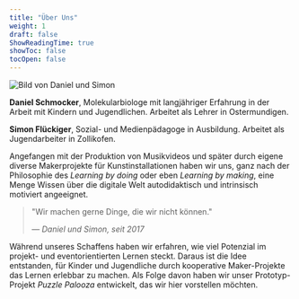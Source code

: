 ```yaml
---
title: "Über Uns"
weight: 1
draft: false
ShowReadingTime: true
showToc: false
tocOpen: false
---
```


![Bild von Daniel und Simon](/images/daniel_simon.png)

**Daniel Schmocker**, Molekularbiologe mit langjähriger Erfahrung in der Arbeit mit Kindern und Jugendlichen. Arbeitet als Lehrer in Ostermundigen.

**Simon Flückiger**, Sozial- und Medienpädagoge in Ausbildung. Arbeitet als Jugendarbeiter in Zollikofen.


Angefangen mit der Produktion von Musikvideos und später durch eigene diverse Makerprojekte für Kunstinstallationen haben wir uns, ganz nach der Philosophie des *Learning by doing* oder eben *Learning by making*, eine Menge Wissen über die digitale Welt autodidaktisch und intrinsisch motiviert angeeignet.


> "Wir machen gerne Dinge, die wir nicht können."
> 
> — *Daniel und Simon, seit 2017*

Während unseres Schaffens haben wir erfahren, wie viel Potenzial im projekt- und eventorientierten Lernen steckt. Daraus ist die Idee entstanden, für Kinder und Jugendliche durch kooperative Maker-Projekte das Lernen erlebbar zu machen. Als Folge davon haben wir unser Prototyp-Projekt *Puzzle Palooza* entwickelt, das wir hier vorstellen möchten.